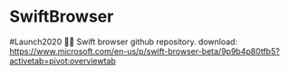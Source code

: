 # SwiftBrowser 
#Launch2020 🐱‍🏍
Swift browser github repository. download: https://www.microsoft.com/en-us/p/swift-browser-beta/9p9b4p80tfb5?activetab=pivot:overviewtab
